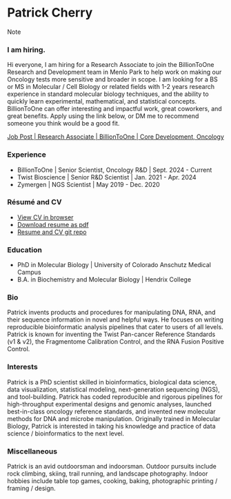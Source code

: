 # Patrick Cherry


> [!NOTE]
>
> ### I am hiring.
>
> Hi everyone, I am hiring for a Research Associate to join the
> BillionToOne Research and Development team in Menlo Park to help work
> on making our Oncology tests more sensitive and broader in scope. I am
> looking for a BS or MS in Molecular / Cell Biology or related fields
> with 1-2 years research experience in standard molecular biology
> techniques, and the ability to quickly learn experimental,
> mathematical, and statistical concepts. BillionToOne can offer
> interesting and impactful work, great coworkers, and great benefits.
> Apply using the link below, or DM me to recommend someone you think
> would be a good fit.
>
> [Job Post \| Research Associate \| BillionToOne \| Core Development,
> Oncology](https://grnh.se/0541b3175us)

### Experience

- BillionToOne \| Senior Scientist, Oncology R&D \| Sept. 2024 - Current
- Twist Bioscience \| Senior R&D Scientist \| Jan. 2021 - Apr. 2024
- Zymergen \| NGS Scientist \| May 2019 - Dec. 2020

### Résumé and CV

- [View CV in
  browser](https://pdcherry.github.io/Patrick-Cherry-cv.html)
- [Download resume as
  pdf](https://pdcherry.github.io/Patrick-Cherry-resume.pdf)
- [Resume and CV git repo](https://github.com/pdcherry/cherry-cv-public)

### Education

- PhD in Molecular Biology \| University of Colorado Anschutz Medical
  Campus
- B.A. in Biochemistry and Molecular Biology \| Hendrix College

### Bio

Patrick invents products and procedures for manipulating DNA, RNA, and
their sequence information in novel and helpful ways. He focuses on
writing reproducible bioinformatic analysis pipelines that cater to
users of all levels. Patrick is known for inventing the Twist Pan-cancer
Reference Standards (v1 & v2), the Fragmentome Calibration Control, and
the RNA Fusion Positive Control.

### Interests

Patrick is a PhD scientist skilled in bioinformatics, biological data
science, data visualization, statistical modeling, next-generation
sequencing (NGS), and tool-building. Patrick has coded reproducible and
rigorous pipelines for high-throughput experimental designs and genomic
analyses, launched best-in-class oncology reference standards, and
invented new molecular methods for DNA and microbe manipulation.
Originally trained in Molecular Biology, Patrick is interested in taking
his knowledge and practice of data science / bioinformatics to the next
level.

### Miscellaneous

Patrick is an avid outdoorsman and indoorsman. Outdoor pursuits include
rock climbing, skiing, trail running, and landscape photography. Indoor
hobbies include table top games, cooking, baking, photographic printing
/ framing / design.
